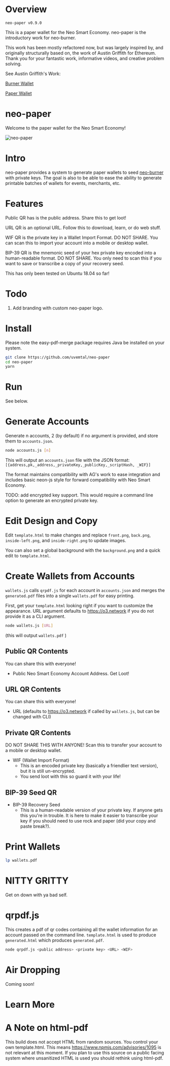 # Overview

`neo-paper v0.9.0`

This is a paper wallet for the Neo Smart Economy. neo-paper is the introductory work for neo-burner.

This work has been mostly refactored now, but was largely inspired by, and originally structurally based on, the work of Austin Griffith for Ethereum. Thank you for your fantastic work, informative videos, and creative problem solving.

See Austin Griffith's Work:

[Burner Wallet](https://github.com/austintgriffith/burner-wallet)

[Paper Wallet](https://github.com/austintgriffith/paper-wallet)

# neo-paper

Welcome to the paper wallet for the Neo Smart Economy!

![neo-paper](/images/neo-paper-ex.png?raw=true "Optional Title")

# Intro

neo-paper provides a system to generate paper wallets to seed [neo-burner](https://github.com/uvmetal/neo-burner) with private keys. The goal is also to be able to ease the ability to generate printable batches of wallets for events, merchants, etc.

# Features

Public QR has is the public address. Share this to get loot!

URL QR is an optional URL. Follow this to download, learn, or do web stuff.

WIF QR is the private key in a Wallet Import Format. DO NOT SHARE. You can scan this to import your account into a mobile or desktop wallet.

BIP-39 QR is the mnemonic seed of your hex private key encoded into a human-readable format. DO NOT SHARE. You only need to scan this if you want to save or transcribe a copy of your recovery seed.

This has only been tested on Ubuntu 18.04 so far!

# Todo

1. Add branding with custom neo-paper logo.

# Install

Please note the easy-pdf-merge package requires Java be installed on your system.

```bash
git clone https://github.com/uvemtal/neo-paper
cd neo-paper
yarn
```

# Run

See below.

# Generate Accounts

Generate n accounts, 2 (by default) if no argument is provided, and store them to `accounts.json`.

```bash
node accounts.js [n]
```
This will output an `accounts.json` file with the JSON format: `[{address,pk,_address,_privateKey,_publicKey,_scriptHash, _WIF}]`

The format maintains compatibility with AG's work to ease integration and includes basic neon-js style for forward compatibility with Neo Smart Economy.

TODO: add encrypted key support. This would require a command line option to generate an encrypted private key.

# Edit Design and Copy

Edit `template.html` to make changes and replace `front.png`, `back.png`, `inside-left.png`, and `inside-right.png` to update images.

You can also set a global background with the `background.png` and a quick edit to `template.html`.

# Create Wallets from Accounts

`wallets.js` calls `qrpdf.js` for each account in `accounts.json` and merges the `generated.pdf` files into a single `wallets.pdf` for easy printing.

First, get your `template.html` looking right if you want to customize the appearance. URL argument defaults to https://o3.network if you do not provide it as a CLI argument.

```bash
node wallets.js [URL]
```

(this will output `wallets.pdf` )

## Public QR Contents

You can share this with everyone!

- Public Neo Smart Economy Account Address. Get Loot!

## URL QR Contents

You can share this with everyone!

- URL (defaults to https://o3.network if called by `wallets.js`, but can be changed with CLI)

## Private QR Contents

DO NOT SHARE THIS WITH ANYONE! Scan this to transfer your account to a mobile or desktop wallet.

- WIF (Wallet Import Format)
  - This is an encoded private key (basically a friendlier text version), but it is still un-encrypted.
  - You send loot with this so guard it with your life!

## BIP-39 Seed QR

- BIP-39 Recovery Seed
  - This is a human-readable version of your private key. If anyone gets this you're in trouble. It is here to make it easier to transcribe your key if you should need to use rock and paper (did your copy and paste break?).

# Print Wallets

```bash
lp wallets.pdf
```

# NITTY GRITTY

Get on down with ya bad self.

# qrpdf.js

This creates a pdf of qr codes containing all the wallet information for an account passed on the command line.
`template.html` is used to produce `generated.html` which produces `generated.pdf`.


```bash
node qrpdf.js <public address> <private key> <URL> <WIF>
```

# Air Dropping

Coming soon!


# Learn More


# A Note on html-pdf

This build does not accept HTML from random sources. You control your own template.html. This means https://www.npmjs.com/advisories/1095 is not relevant at this moment. If you plan to use this source on a public facing system where unsanitized HTML is used you should rethink using html-pdf.
